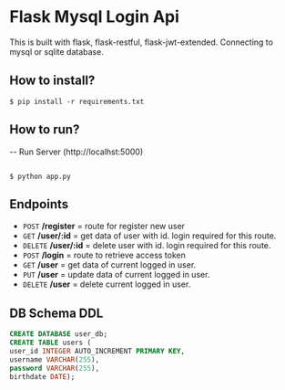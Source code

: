 # Flask Mysql Login Api

This is built with flask, flask-restful, flask-jwt-extended.
Connecting to mysql or sqlite database.

## How to install?
```shell
$ pip install -r requirements.txt
```

## How to run?
-- Run Server (http://localhst:5000)
```

$ python app.py

```

## Endpoints
* `POST`    **/register**    = route for register new user
* `GET`     **/user/:id**    = get data of user with id. login required for this route.
* `DELETE`  **/user/:id**    = delete user with id. login required for this route.
* `POST`    **/login**       = route to retrieve access token
* `GET`     **/user**        = get data of current logged in user.
* `PUT`     **/user**        = update data of current logged in user.
* `DELETE`  **/user**        = delete current logged in user.

## DB Schema DDL
```sql
CREATE DATABASE user_db;
CREATE TABLE users (
user_id INTEGER AUTO_INCREMENT PRIMARY KEY, 
username VARCHAR(255), 
password VARCHAR(255), 
birthdate DATE);
```